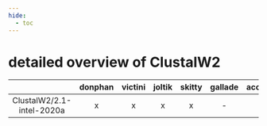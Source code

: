 ```yaml
---
hide:
  - toc
---
```


detailed overview of ClustalW2
==============================

| |donphan|victini|joltik|skitty|gallade|accelgor|swalot|doduo|
| :---: | :---: | :---: | :---: | :---: | :---: | :---: | :---: | :---: |
|ClustalW2/2.1-intel-2020a|x|x|x|x|-|-|x|x|
